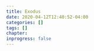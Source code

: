 ```yaml
---
title: Exodus
date: 2020-04-12T12:40:52-04:00
categories: []
tags: []
chapter: 
inprogress: false
---
```


